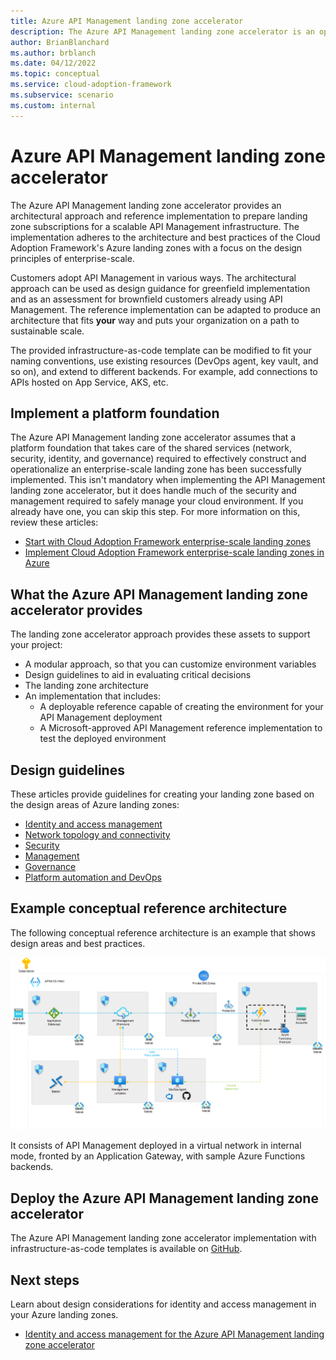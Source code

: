 ```yaml
---
title: Azure API Management landing zone accelerator
description: The Azure API Management landing zone accelerator is an open-source collection of Bicep templates that you can use to automate the deployment of an environment capable of hosting API Management.
author: BrianBlanchard
ms.author: brblanch
ms.date: 04/12/2022
ms.topic: conceptual
ms.service: cloud-adoption-framework
ms.subservice: scenario
ms.custom: internal
---
```


# Azure API Management landing zone accelerator

The Azure API Management landing zone accelerator provides an architectural approach and reference implementation to prepare landing zone subscriptions for a scalable API Management infrastructure. The implementation adheres to the architecture and best practices of the Cloud Adoption Framework's Azure landing zones with a focus on the design principles of enterprise-scale.

Customers adopt API Management in various ways. The architectural approach can be used as design guidance for greenfield implementation and as an assessment for brownfield customers already using API Management. The reference implementation can be adapted to produce an architecture that fits **your** way and puts your organization on a path to sustainable scale.

The provided infrastructure-as-code template can be modified to fit your naming conventions, use existing resources (DevOps agent, key vault, and so on), and extend to different backends. For example, add connections to APIs hosted on App Service, AKS, etc.

## Implement a platform foundation

The Azure API Management landing zone accelerator assumes that a platform foundation that takes care of the shared services (network, security, identity, and governance) required to effectively construct and operationalize an enterprise-scale landing zone has been successfully implemented. This isn't mandatory when implementing the API Management landing zone accelerator, but it does handle much of the security and management required to safely manage your cloud environment. If you already have one, you can skip this step. For more information on this, review these articles:

- [Start with Cloud Adoption Framework enterprise-scale landing zones](/azure/cloud-adoption-framework/ready/enterprise-scale/)
- [Implement Cloud Adoption Framework enterprise-scale landing zones in Azure](/azure/cloud-adoption-framework/ready/enterprise-scale/implementation)

## What the Azure API Management landing zone accelerator provides

The landing zone accelerator approach provides these assets to support your project:

- A modular approach, so that you can customize environment variables
- Design guidelines to aid in evaluating critical decisions
- The landing zone architecture
- An implementation that includes:
  - A deployable reference capable of creating the environment for your API Management deployment
  - A Microsoft-approved API Management reference implementation to test the deployed environment

## Design guidelines

These articles provide guidelines for creating your landing zone based on the design areas of Azure landing zones:

- [Identity and access management](./identity-and-access-management.md)
- [Network topology and connectivity](./network-topology-and-connectivity.md)
- [Security](./security.md)
- [Management](./management.md)
- [Governance](./governance.md)
- [Platform automation and DevOps](./platform-automation-and-devops.md)

## Example conceptual reference architecture

The following conceptual reference architecture is an example that shows design areas and best practices.

[![Azure API Management landing zone accelerator architecture](./media/landing-zone-accelerator/reference-implementation.png)](./media/landing-zone-accelerator/reference-implementation.png#lightbox)

It consists of API Management deployed in a virtual network in internal mode, fronted by an Application Gateway, with sample Azure Functions backends.

## Deploy the Azure API Management landing zone accelerator

The Azure API Management landing zone accelerator implementation with infrastructure-as-code templates is available on [GitHub](https://github.com/Azure/apim-landing-zone-accelerator).

## Next steps

Learn about design considerations for identity and access management in your Azure landing zones.

- [Identity and access management for the Azure API Management landing zone accelerator](./identity-and-access-management.md)
